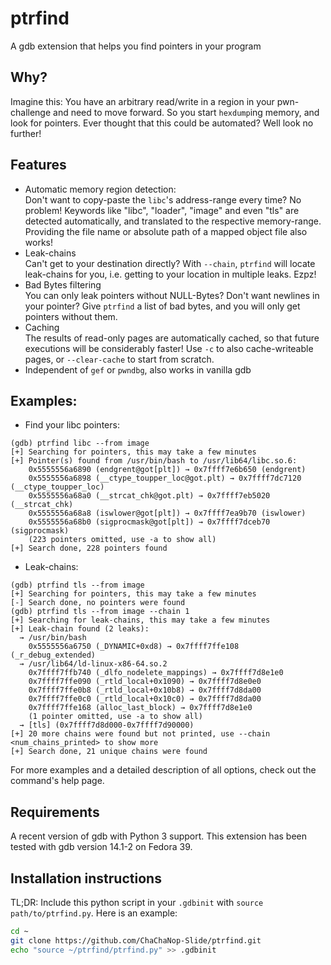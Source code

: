 # ptrfind
A gdb extension that helps you find pointers in your program

## Why?
Imagine this: You have an arbitrary read/write in a region in your pwn-challenge and need to move forward. So you start `hexdump`ing memory, and look for pointers. Ever thought that this could be automated? Well look no further!

## Features
- Automatic memory region detection: \
Don't want to copy-paste the `libc`'s address-range every time? No problem! Keywords like "libc", "loader", "image" and even "tls" are detected automatically, and translated to the respective memory-range. Providing the file name or absolute path of a mapped object file also works!
- Leak-chains \
Can't get to your destination directly? With `--chain`, `ptrfind` will locate leak-chains for you, i.e. getting to your location in multiple leaks. Ezpz!
- Bad Bytes filtering \
You can only leak pointers without NULL-Bytes? Don't want newlines in your pointer? Give `ptrfind` a list of bad bytes, and you will only get pointers without them.
- Caching \
The results of read-only pages are automatically cached, so that future executions will be considerably faster! Use `-c` to also cache-writeable pages, or `--clear-cache` to start from scratch.
- Independent of `gef` or `pwndbg`, also works in vanilla gdb

## Examples:
- Find your libc pointers:
```
(gdb) ptrfind libc --from image
[+] Searching for pointers, this may take a few minutes
[+] Pointer(s) found from /usr/bin/bash to /usr/lib64/libc.so.6:
	0x5555556a6890 (endgrent@got[plt]) → 0x7ffff7e6b650 (endgrent)
	0x5555556a6898 (__ctype_toupper_loc@got.plt) → 0x7ffff7dc7120 (__ctype_toupper_loc)
	0x5555556a68a0 (__strcat_chk@got.plt) → 0x7ffff7eb5020 (__strcat_chk)
	0x5555556a68a8 (iswlower@got[plt]) → 0x7ffff7ea9b70 (iswlower)
	0x5555556a68b0 (sigprocmask@got[plt]) → 0x7ffff7dceb70 (sigprocmask)
	(223 pointers omitted, use -a to show all)
[+] Search done, 228 pointers found
```
- Leak-chains:
```
(gdb) ptrfind tls --from image
[+] Searching for pointers, this may take a few minutes
[-] Search done, no pointers were found
(gdb) ptrfind tls --from image --chain 1
[+] Searching for leak-chains, this may take a few minutes
[+] Leak-chain found (2 leaks):
  → /usr/bin/bash
	0x5555556a6750 (_DYNAMIC+0xd8) → 0x7ffff7ffe108 (_r_debug_extended)
  → /usr/lib64/ld-linux-x86-64.so.2
	0x7ffff7ffb740 (_dlfo_nodelete_mappings) → 0x7ffff7d8e1e0
	0x7ffff7ffe090 (_rtld_local+0x1090) → 0x7ffff7d8e0e0
	0x7ffff7ffe0b8 (_rtld_local+0x10b8) → 0x7ffff7d8da00
	0x7ffff7ffe0c0 (_rtld_local+0x10c0) → 0x7ffff7d8da00
	0x7ffff7ffe168 (alloc_last_block) → 0x7ffff7d8e1e0
	(1 pointer omitted, use -a to show all)
  → [tls] (0x7ffff7d8d000-0x7ffff7d90000)
[+] 20 more chains were found but not printed, use --chain <num_chains_printed> to show more
[+] Search done, 21 unique chains were found
```
For more examples and a detailed description of all options, check out the command's help page.

## Requirements
A recent version of gdb with Python 3 support. This extension has been tested with gdb version 14.1-2 on Fedora 39.

## Installation instructions
TL;DR: Include this python script in your `.gdbinit` with `source path/to/ptrfind.py`. Here is an example:
```sh
cd ~
git clone https://github.com/ChaChaNop-Slide/ptrfind.git
echo "source ~/ptrfind/ptrfind.py" >> .gdbinit
```
